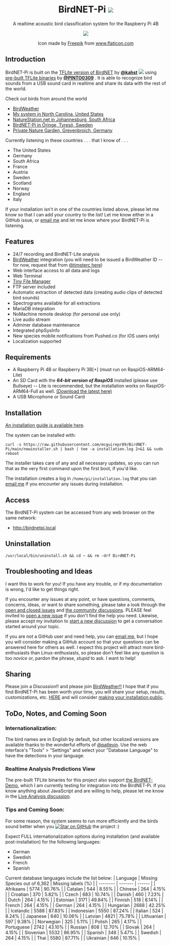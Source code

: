 <h1 align="center">
  BirdNET-Pi <img src="https://img.shields.io/badge/version-0.11.1-orange" />
</h1>
<p align="center">
A realtime acoustic bird classification system for the Raspberry Pi 4B
</p>
<p align="center">
  <img src="https://user-images.githubusercontent.com/60325264/140656397-bf76bad4-f110-467c-897d-992ff0f96476.png" />
</p>
<p align="center">
Icon made by <a href="https://www.freepik.com" title="Freepik">Freepik</a> from <a href="https://www.flaticon.com/" title="Flaticon">www.flaticon.com</a>
</p>

## Introduction
BirdNET-Pi is built on the [TFLite version of BirdNET](https://github.com/kahst/BirdNET-Lite) by [**@kahst**](https://github.com/kahst) <a href="https://creativecommons.org/licenses/by-nc-sa/4.0/"><img src="https://img.shields.io/badge/License-CC%20BY--NC--SA%204.0-lightgrey.svg"></a> using [pre-built TFLite binaries](https://github.com/PINTO0309/TensorflowLite-bin) by [**@PINTO0309**](https://github.com/PINTO0309) . It is able to recognize bird sounds from a USB sound card in realtime and share its data with the rest of the world.

Check out birds from around the world
- [BirdWeather](https://app.birdweather.com)<br>
- [My system in North Carolina, United States](https://birdnetpi.pmcgui.xyz)<br>
- [NatureStation.net in Johannesburg, South Africa](https://birds.naturestation.net)<br>
- [BirdNET-Pi in Öringe, Tyresö, Sweden](https://birdnet.svardsten.se)<br>
- [Private Nature Garden, Grevenbroich, Germany](http://birdnetgv.ddnss.de)<br>

Currently listening in these countries . . . that I know of . . .
- The United States
- Germany
- South Africa
- France
- Austria
- Sweden
- Scotland
- Norway
- England
- Italy

If your installation isn't in one of the countries listed above, please let me know so that I can add your country to the list! Let me know either in a GitHub issue, or [email me](mailto:mcguirepr89@gmail.com) and let me know where your BirdNET-Pi is listening.

## Features
* 24/7 recording and BirdNET-Lite analysis
* [BirdWeather](https://app.birdweather.com) integration (you will need to be issued a BirdWeather ID -- for now, request that from [@timsterc here](https://github.com/mcguirepr89/BirdNET-Pi/discussions/82))
* Web interface access to all data and logs
* Web Terminal
* [Tiny File Manager](https://tinyfilemanager.github.io/)
* FTP server included
* Automatic extraction of detected data (creating audio clips of detected bird sounds)
* Spectrograms available for all extractions
* MariaDB integration
* NoMachine remote desktop (for personal use only)
* Live audio stream
* Adminer database maintenance
* Integrated phpSysInfo
* New species mobile notifications from Pushed.co (for iOS users only)
* Localization supported

## Requirements
* A Raspberry Pi 4B or Raspberry Pi 3B[+] (must run on RaspiOS-ARM64-Lite)
* An SD Card with the **_64-bit version of RaspiOS_** installed (please use Bullseye) -- Lite is recommended, but the installation works on RaspiOS-ARM64-Full as well. [(Download the latest here)](https://downloads.raspberrypi.org/raspios_lite_arm64/images/)
* A USB Microphone or Sound Card

## Installation
[An installation guide is available here](https://github.com/mcguirepr89/BirdNET-Pi/wiki/Installation-Guide).

The system can be installed with:
```
curl -s https://raw.githubusercontent.com/mcguirepr89/BirdNET-Pi/main/newinstaller.sh | bash | tee -a installation.log 2>&1 && sudo reboot
```
The installer takes care of any and all necessary updates, so you can run that as the very first command upon the first boot, if you'd like.

The installation creates a log in `/home/pi/installation.log` that you can [email me](mailto:mcguirepr89@gmail.com) if you encounter any issues during installation.

## Access
The BirdNET-Pi system can be accessed from any web browser on the same network:
- http://birdnetpi.local

## Uninstallation
```
/usr/local/bin/uninstall.sh && cd ~ && rm -drf BirdNET-Pi
```

## Troubleshooting and Ideas
I want this to work for you! If you have any trouble, or if my documentation is wrong, I'd like to get things right.

If you encounter any issues at any point, or have questions, comments, concerns, ideas, or want to share something, please take a look through the [open and closed issues](https://github.com/mcguirepr89/BirdNET-Pi/issues?q=is%3A+issue) and [the community discussions](https://github.com/mcguirepr89/BirdNET-Pi/discussions). PLEASE feel invited to [open a new issue](https://github.com/mcguirepr89/BirdNET-Pi/issues/new/choose) if you don't find the help you need. Likewise, please accept my invitation to [start a new discussion](https://github.com/mcguirepr89/BirdNET-Pi/discussions/new) to get a conversation started around your topic.

If you are not a GitHub user and need help, you can [email me](mailto:mcguirepr89@gmail.com), but I hope you will consider making a GitHub account so that your questions can be answered here for others as well. I expect this project will attract more bird-enthusiasts than Linux-enthusiasts, so please don't feel like any question is too _novice_ or, pardon the phrase, _stupid_ to ask. I want to help!

## Sharing
Please join a Discussion!! and please join [BirdWeather!!](https://app.birdweather.com)
I hope that if you find BirdNET-Pi has been worth your time, you will share your setup, results, customizations, etc. [HERE](https://github.com/mcguirepr89/BirdNET-Pi/discussions/69) and will consider [making your installation public](https://github.com/mcguirepr89/BirdNET-Pi/wiki/Sharing-Your-BirdNET-Pi).

## ToDo, Notes, and Coming Soon 

### Internationalization:
The bird names are in English by default, but other localized versions are available thanks to the wonderful efforts of [@patlevin](https://github.com/patlevin). Use the web interface's "Tools" > "Settings" and select your "Database Language" to have the detections in your language.

### Realtime Analysis Predictions View
The pre-built TFLite binaries for this project also support [the BirdNET-Demo](https://github.com/kahst/BirdNET-Demo), which I am currently testing for integration into the BirdNET-Pi. If you know anything about JavaScript and are willing to help, please let me know in the [Live Analysis discussion](https://github.com/mcguirepr89/BirdNET-Pi/discussions/24).

### Tips and Coming Soon:
For some reason, the system seems to run more efficiently and the birds sound better when you [![Star on GitHub](https://img.shields.io/github/stars/mcguirepr89/BirdNET-Pi.svg?style=social)](https://github.com/mcguirepr89/BirdNET-Pi/stargazers) the project :)

Expect FULL internationalization options during installation (and available post-installation) for the following languages:
- German
- Swedish
- French
- Spanish

Current database languages include the list below:
| Language | Missing Species out of 6,362 | Missing labels (%) |
| -------- | ------- | ------ |
| Afrikaans | 5774 | 90.76% |
| Catalan | 544 | 8.55% |
| Chinese | 264 | 4.15% |
| Croatian | 370 | 5.82% |
| Czech | 683 | 10.74% |
| Danish | 460 | 7.23% |
| Dutch | 264 | 4.15% |
| Estonian | 3171 | 49.84% |
| Finnish | 518 | 8.14% |
| French | 264 | 4.15% |
| German | 264 | 4.15% |
| Hungarian | 2688 | 42.25% |
| Icelandic | 5588 | 87.83% |
| Indonesian | 5550 | 87.24% |
| Italian | 524 | 8.24% |
| Japanese | 640 | 10.06% |
| Latvian | 4821 | 75.78% |
| Lithuanian | 597 | 9.38% |
| Norwegian | 325 | 5.11% |
| Polish | 265 | 4.17% |
| Portuguese | 2742 | 43.10% |
| Russian | 808 | 12.70% |
| Slovak | 264 | 4.15% |
| Slovenian | 5532 | 86.95% |
| Spanish | 348 | 5.47% |
| Swedish | 264 | 4.15% |
| Thai | 5580 | 87.71% |
| Ukrainian | 646 | 10.15% |
